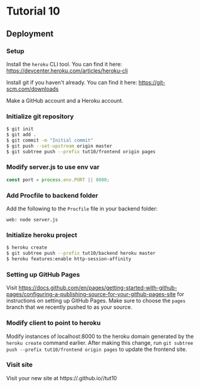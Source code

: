 # Tutorial 10
## Deployment

### Setup
Install the `heroku` CLI tool. You can find it here: https://devcenter.heroku.com/articles/heroku-cli

Install git if you haven't already. You can find it here: https://git-scm.com/downloads

Make a GitHub account and a Heroku account.

### Initialize git repository
```bash
$ git init
$ git add .
$ git commit -m "Initial commit"
$ git push --set-upstream origin master
$ git subtree push --prefix tut10/frontend origin pages
```

### Modify server.js to use env var
```javascript
const port = process.env.PORT || 8000;
```

### Add Procfile to backend folder

Add the following to the `Procfile` file in your backend folder:

```
web: node server.js
```

### Initialize heroku project
```bash
$ heroku create
$ git subtree push --prefix tut10/backend heroku master
$ heroku features:enable http-session-affinity
```

### Setting up GitHub Pages
Visit https://docs.github.com/en/pages/getting-started-with-github-pages/configuring-a-publishing-source-for-your-github-pages-site for instructions on setting up GitHub Pages. Make sure to choose the `pages` branch that we recently pushed to as your source.

### Modify client to point to heroku
Modify instances of localhost:8000 to the heroku domain generated by the `heroku create` command earlier. After making this change, run `git subtree push --prefix tut10/frontend origin pages` to update the frontend site.

### Visit site
Visit your new site at https://<github-username>.github.io/<repo-name>/tut10